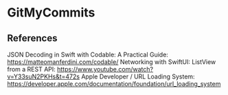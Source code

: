 # GitMyCommits

## References

JSON Decoding in Swift with Codable: A Practical Guide: https://matteomanferdini.com/codable/
Networking with SwiftUI: ListView from a REST API: https://www.youtube.com/watch?v=Y33suN2PKHs&t=472s
Apple Developer / URL Loading System: https://developer.apple.com/documentation/foundation/url_loading_system
